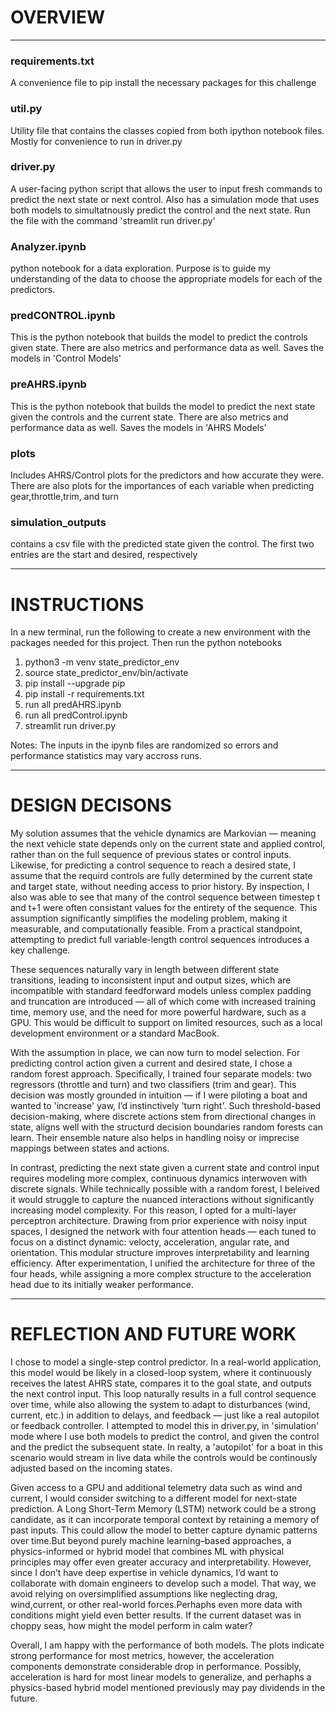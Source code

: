 # OVERVIEW 

---

### requirements.txt
A convenience file to pip install the necessary packages for this challenge

### util.py
Utility file that contains the classes copied from both ipython notebook files. Mostly for convenience to run in driver.py

### driver.py
A user-facing python script that allows the user to input fresh commands to predict the next state or next control. Also has a simulation mode that uses both models to simultatnously predict the control and the next state. Run the file with the command 'streamlit run driver.py'

### Analyzer.ipynb
python notebook for a data exploration. Purpose is to guide my understanding of the data to choose the appropriate models for each of the predictors.

### predCONTROL.ipynb
This is the python notebook that builds the model to predict the controls given state. There are also metrics and performance data as well. Saves the models in 'Control Models'

### preAHRS.ipynb
This is the python notebook that builds the model to predict the next state given the controls and the current state. There are also metrics and performance data as well. Saves the models in 'AHRS Models'

### plots
Includes AHRS/Control plots for the predictors and how accurate they were. There are also plots for the importances of each variable when predicting gear,throttle,trim, and turn

### simulation_outputs
contains a csv file with the predicted state given the control. The first two entries are the start and desired, respectively


---

# INSTRUCTIONS

In a new terminal, run the following to create a new environment with the packages needed for this project. Then run the python notebooks

1. python3 -m venv state_predictor_env
2. source state_predictor_env/bin/activate
3. pip install --upgrade pip
4. pip install -r requirements.txt
5. run all predAHRS.ipynb
6. run all predControl.ipynb
6. streamlit run driver.py 

Notes: The inputs in the ipynb files are randomized so errors and performance statistics may vary accross runs.

---

# DESIGN DECISONS

My solution assumes that the vehicle dynamics are Markovian — meaning the next vehicle state depends only on the current state and applied control, rather than on the full sequence of previous states or control inputs. Likewise, for predicting a control sequence to reach a desired state, I assume that the requird controls are fully determined by the current state and target state, without needing access to prior history. By inspection, I also was able to see that many of the control sequence between timestep t and t+1 were often consistant values for the entirety of the sequence.  This assumption significantly simplifies the modeling problem, making it measurable, and computationally feasible. From a practical standpoint, attempting to predict full variable-length control sequences introduces a key challenge.

These sequences naturally vary in length between different state transitions, leading to inconsistent input and output sizes, which are incompatible with standard feedforward models unless complex padding and truncation are introduced — all of which come with increased training time, memory use, and the need for more powerful hardware, such as a GPU. This would be difficult to support on limited resources, such as a local development environment or a standard MacBook. 

With the assumption in place, we can now turn to model selection. For predicting control action given a current and desired state, I chose a random forest approach. Specifically, I trained four separate models: two regressors (throttle and turn) and two classifiers (trim and gear). This  decision was mostly grounded in intuition — if I were piloting a boat and wanted to 'increase' yaw, I’d instinctively 'turn right'. Such threshold-based decision-making, where discrete actions stem from directional changes in state, aligns well with the structurd decision boundaries random forests can learn. Their ensemble nature also helps in handling noisy or imprecise mappings between states and actions.

In contrast, predicting the next state given a current state and control input requires modeling more complex, continuous dynamics interwoven with discrete signals. While technically possible with a random forest, I beleived it would struggle to capture the nuanced interactions without significantly increasing model complexity. For this reason, I opted for a multi-layer perceptron architecture. Drawing from prior experience with noisy input spaces, I designed the network with four attention heads — each tuned to focus on a distinct dynamic: velocty, acceleration, angular rate, and orientation. This modular structure improves interpretability and learning efficiency. After experimentation, I unified the architecture for three of the four heads, while assigning a more complex structure to the acceleration head due to its initially weaker performance.

---

# REFLECTION AND FUTURE WORK

I chose to model a single-step control predictor. In a real-world application, this model would be likely in a closed-loop system, where it continuously receives the latest AHRS state, compares it to the goal state, and outputs the next control input. This loop naturally results in a full control sequence over time, while also allowing the system to adapt to disturbances (wind, current, etc.) in addition to delays, and feedback — just like a real autopilot or feedback controller. I attempted to model this in driver.py, in 'simulation' mode where I use both models to predict the control, and given the control and the predict the subsequent state. In realty, a 'autopilot' for a boat in this scenario would stream in live data while the controls would be continously adjusted based on the incoming states.

Given access to a GPU and additional telemetry data such as wind and current, I would consider switching to a different model for next-state prediction. A Long Short-Term Memory (LSTM) network could be a strong candidate, as it can incorporate temporal context by retaining a memory of past inputs. This could allow the model to better capture dynamic patterns over time.But beyond purely machine learning–based approaches, a physics-informed or hybrid model that combines ML with physical principles may offer even greater accuracy and interpretability. However, since I don’t have deep expertise in vehicle dynamics, I’d want to collaborate with domain engineers to develop such a model. That way, we avoid relying on oversimplified assumptions like neglecting drag, wind,current, or other real-world forces.Perhaphs even more data with conditions might yield even better results. If the current dataset was in choppy seas, how might the model perform in calm water? 

Overall, I am happy with the performance of both models. The plots indicate strong performance for most metrics, however, the acceleration components demonstrate considerable drop in performance. Possibly, acceleration is hard for most linear models to generalize, and perhaphs a physics-based hybrid model mentioned previously may pay dividends in the future. 